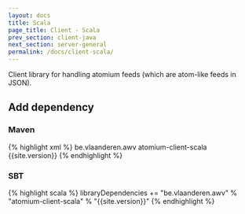 ```yaml
---
layout: docs
title: Scala
page_title: Client - Scala
prev_section: client-java
next_section: server-general
permalink: /docs/client-scala/
---
```


Client library for handling atomium feeds (which are atom-like feeds in JSON).

## Add dependency

### Maven

{% highlight xml %}
<dependency>
    <groupId>be.vlaanderen.awv</groupId>
    <artifactId>atomium-client-scala</artifactId>
    <version>{{site.version}}</version>
</dependency>
{% endhighlight %}

### SBT

{% highlight scala %}
libraryDependencies += "be.vlaanderen.awv" % "atomium-client-scala" % "{{site.version}}"
{% endhighlight %}
